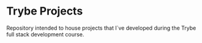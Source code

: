 # Trybe Projects

Repository intended to house projects that I`ve developed during the Trybe full stack development course.
